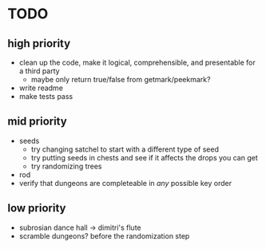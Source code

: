 # TODO

## high priority

- clean up the code, make it logical, comprehensible, and presentable for a
  third party
	- maybe only return true/false from getmark/peekmark?
- write readme
- make tests pass

## mid priority

- seeds
	- try changing satchel to start with a different type of seed
	- try putting seeds in chests and see if it affects the drops you can get
	- try randomizing trees
- rod
- verify that dungeons are completeable in *any* possible key order

## low priority

- subrosian dance hall -> dimitri's flute
- scramble dungeons? before the randomization step
